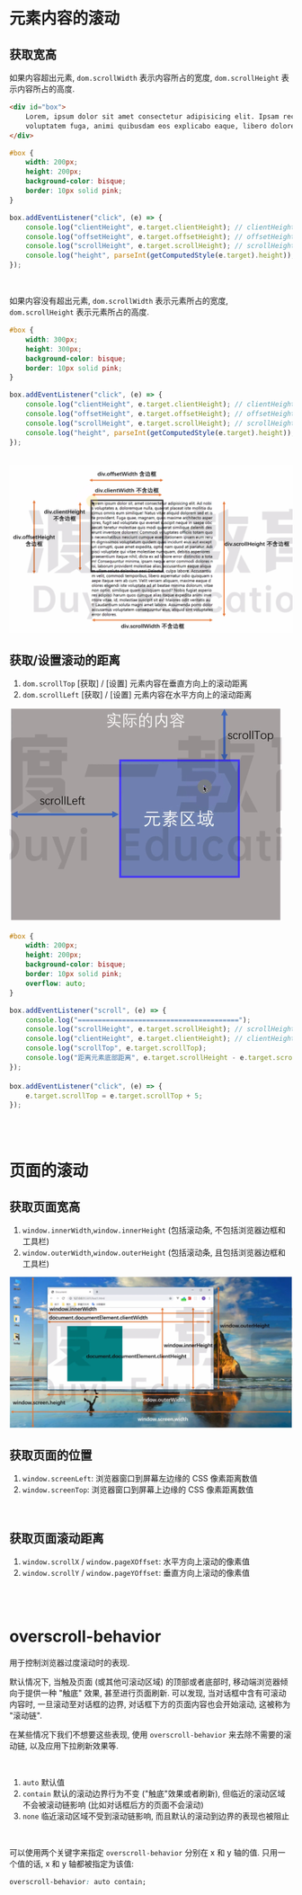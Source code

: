 # 元素内容的滚动

## 获取宽高

如果内容超出元素, `dom.scrollWidth` 表示内容所占的宽度, `dom.scrollHeight` 表示内容所占的高度.

```html
<div id="box">
    Lorem, ipsum dolor sit amet consectetur adipisicing elit. Ipsam recusandae suscipit possimus architecto sunt debitis
    voluptatem fuga, animi quibusdam eos explicabo eaque, libero dolore dolores quidem! Sed ipsa corporis accusantium?
</div>
```

```css
#box {
    width: 200px;
    height: 200px;
    background-color: bisque;
    border: 10px solid pink;
}
```

```js
box.addEventListener("click", (e) => {
    console.log("clientHeight", e.target.clientHeight); // clientHeight 200
    console.log("offsetHeight", e.target.offsetHeight); // offsetHeight 220
    console.log("scrollHeight", e.target.scrollHeight); // scrollHeight 227
    console.log("height", parseInt(getComputedStyle(e.target).height)); // height 200
});
```

<br>

如果内容没有超出元素, `dom.scrollWidth` 表示元素所占的宽度, `dom.scrollHeight` 表示元素所占的高度.

```css
#box {
    width: 300px;
    height: 300px;
    background-color: bisque;
    border: 10px solid pink;
}
```

```js
box.addEventListener("click", (e) => {
    console.log("clientHeight", e.target.clientHeight); // clientHeight 300
    console.log("offsetHeight", e.target.offsetHeight); // offsetHeight 320
    console.log("scrollHeight", e.target.scrollHeight); // scrollHeight 300
    console.log("height", parseInt(getComputedStyle(e.target).height)); // height 300
});
```

<br>

<img src="./picture/29a265f23bb8e83715dde7b82e78e69.jpg" alt="29a265f23bb8e83715dde7b82e78e69" style="zoom:50%;" />

<br>

## 获取/设置滚动的距离

1.  `dom.scrollTop` [获取] / [设置] 元素内容在垂直方向上的滚动距离
2.  `dom.scrollLeft` [获取] / [设置] 元素内容在水平方向上的滚动距离

<img src="./picture/f9ac35c883b1c26d94d4c2ae9e9127e.jpg" alt="f9ac35c883b1c26d94d4c2ae9e9127e" style="zoom:50%;" />

<br>

```css
#box {
    width: 200px;
    height: 200px;
    background-color: bisque;
    border: 10px solid pink;
    overflow: auto;
}
```

```js
box.addEventListener("scroll", (e) => {
    console.log("========================================");
    console.log("scrollHeight", e.target.scrollHeight); // scrollHeight 227
    console.log("clientHeight", e.target.clientHeight); // clientHeight 200
    console.log("scrollTop", e.target.scrollTop);
    console.log("距离元素底部距离", e.target.scrollHeight - e.target.scrollTop - e.target.clientHeight);
});

box.addEventListener("click", (e) => {
    e.target.scrollTop = e.target.scrollTop + 5;
});
```

<br><br>

# 页面的滚动

## 获取页面宽高

1.  `window.innerWidth`,`window.innerHeight` (包括滚动条, 不包括浏览器边框和工具栏)
2.  `window.outerWidth`,`window.outerHeight` (包括滚动条, 且包括浏览器边框和工具栏)

<img src="./picture/4ac845e1d7ad8b32eb9c71c6c47a023.jpg" alt="4ac845e1d7ad8b32eb9c71c6c47a023" style="zoom:50%;" />

<br>

## 获取页面的位置

1. `window.screenLeft`: 浏览器窗口到屏幕左边缘的 CSS 像素距离数值
2. `window.screenTop`: 浏览器窗口到屏幕上边缘的 CSS 像素距离数值

<br>

## 获取页面滚动距离

1.  `window.scrollX` / `window.pageXOffset`: 水平方向上滚动的像素值
2.  `window.scrollY` / `window.pageYOffset`: 垂直方向上滚动的像素值

<br><br>

# overscroll-behavior

用于控制浏览器过度滚动时的表现.

默认情况下, 当触及页面 (或其他可滚动区域) 的顶部或者底部时, 移动端浏览器倾向于提供一种 "触底" 效果, 甚至进行页面刷新. 可以发现, 当对话框中含有可滚动内容时, 一旦滚动至对话框的边界, 对话框下方的页面内容也会开始滚动, 这被称为 "滚动链".

在某些情况下我们不想要这些表现, 使用 `overscroll-behavior` 来去除不需要的滚动链, 以及应用下拉刷新效果等.

<br>

1.  `auto` 默认值
2.  `contain` 默认的滚动边界行为不变 ("触底"效果或者刷新), 但临近的滚动区域不会被滚动链影响 (比如对话框后方的页面不会滚动)
3.  `none` 临近滚动区域不受到滚动链影响, 而且默认的滚动到边界的表现也被阻止

<br>

可以使用两个关键字来指定 `overscroll-behavior` 分别在 x 和 y 轴的值. 只用一个值的话, x 和 y 轴都被指定为该值:

```css
overscroll-behavior: auto contain;
```

<br>
